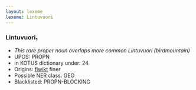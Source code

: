 ```yaml
---
layout: lexeme
lexeme: Lintuvuori
---
```


###  Lintuvuori₁

* _This rare proper noun overlaps more common *Lintuvuori* (birdmountain)_
* UPOS:  PROPN
* in KOTUS dictionary under:  24
* Origins: [fiwikt](https://fi.wiktionary.org/wiki/Lintuvuori) finer 
* Possible NER class:  GEO
* Blacklisted:  PROPN-BLOCKING

